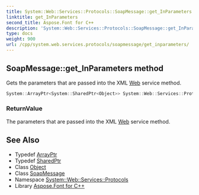 ```yaml
---
title: System::Web::Services::Protocols::SoapMessage::get_InParameters method
linktitle: get_InParameters
second_title: Aspose.Font for C++
description: 'System::Web::Services::Protocols::SoapMessage::get_InParameters method. Gets the parameters that are passed into the XML Web service method in C++.'
type: docs
weight: 900
url: /cpp/system.web.services.protocols/soapmessage/get_inparameters/
---
```

## SoapMessage::get_InParameters method


Gets the parameters that are passed into the XML [Web](../../../system.web/) service method.

```cpp
System::ArrayPtr<System::SharedPtr<Object>> System::Web::Services::Protocols::SoapMessage::get_InParameters()
```


### ReturnValue

The parameters that are passed into the XML [Web](../../../system.web/) service method.

## See Also

* Typedef [ArrayPtr](../../../system/arrayptr/)
* Typedef [SharedPtr](../../../system/sharedptr/)
* Class [Object](../../../system/object/)
* Class [SoapMessage](../)
* Namespace [System::Web::Services::Protocols](../../)
* Library [Aspose.Font for C++](../../../)
